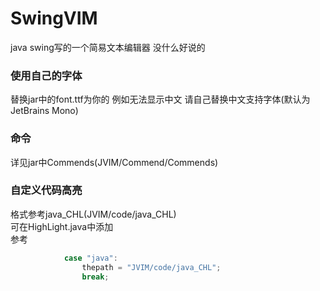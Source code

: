 # SwingVIM

java swing写的一个简易文本编辑器 没什么好说的
### 使用自己的字体
替换jar中的font.ttf为你的 例如无法显示中文 请自己替换中文支持字体(默认为JetBrains Mono)
### 命令
详见jar中Commends(JVIM/Commend/Commends)
### 自定义代码高亮
格式参考java_CHL(JVIM/code/java_CHL)\
可在HighLight.java中添加\
参考   
```java
            case "java":
                thepath = "JVIM/code/java_CHL";
                break;